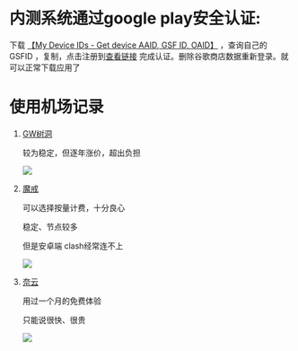 # 内测系统通过google play安全认证:

下载 [【My Device IDs - Get device AAID, GSF ID, OAID】](https://www.coolapk.com/apk/com.github.kolacbb.ids) ，查询自己的 GSFID ，复制，点击注册到[查看链接](https://www.google.com/android/uncertified/) 完成认证。删除谷歌商店数据重新登录。就可以正常下载应用了



# 使用机场记录

1. [GW树洞](https://hello-shudong.com/)

   较为稳定，但逐年涨价，超出负担

   ![](https://cdn.jsdelivr.net/gh/xxdccLove/xxdccPic/img/202208111916188.png)

2. [魔戒](www.mojie.cyou)

   可以选择按量计费，十分良心

   稳定、节点较多

   但是安卓端 clash经常连不上

   ![](https://cdn.jsdelivr.net/gh/xxdccLove/xxdccPic/img/202208111917267.png)

3. [奈云](www.naiun.co)

   用过一个月的免费体验

   只能说很快、很贵

   ![](https://cdn.jsdelivr.net/gh/xxdccLove/xxdccPic/img/202208111921530.png)